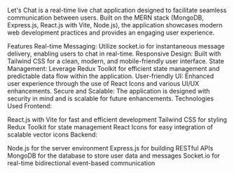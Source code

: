 Let's Chat is a real-time live chat application designed to facilitate seamless communication between users. Built on the MERN stack (MongoDB, Express.js, React.js with Vite, Node.js), the application showcases modern web development practices and provides an engaging user experience.

Features
Real-time Messaging: Utilize socket.io for instantaneous message delivery, enabling users to chat in real-time.
Responsive Design: Built with Tailwind CSS for a clean, modern, and mobile-friendly user interface.
State Management: Leverage Redux Toolkit for efficient state management and predictable data flow within the application.
User-friendly UI: Enhanced user experience through the use of React Icons and various UI/UX enhancements.
Secure and Scalable: The application is designed with security in mind and is scalable for future enhancements.
Technologies Used
Frontend:

React.js with Vite for fast and efficient development
Tailwind CSS for styling
Redux Toolkit for state management
React Icons for easy integration of scalable vector icons
Backend:

Node.js for the server environment
Express.js for building RESTful APIs
MongoDB for the database to store user data and messages
Socket.io for real-time bidirectional event-based communication
